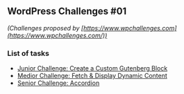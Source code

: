 ## WordPress Challenges #01

*(Challenges proposed by [https://www.wpchallenges.com](https://www.wpchallenges.com/))*

### List of tasks

- [Junior Challenge: Create a Custom Gutenberg Block](task_01/README.md)
- [Medior Challenge: Fetch & Display Dynamic Content](task_02/README.md)
- [Senior Challenge: Accordion](task_03/README.md)